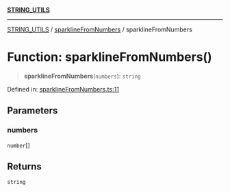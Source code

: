 [**STRING_UTILS**](../../README.md)

***

[STRING_UTILS](../../README.md) / [sparklineFromNumbers](../README.md) / sparklineFromNumbers

# Function: sparklineFromNumbers()

> **sparklineFromNumbers**(`numbers`): `string`

Defined in: [sparklineFromNumbers.ts:11](https://github.com/dailker/everyutil/blob/e265d7544f4e799da268d038a0a464c889a18367/src/string/sparklineFromNumbers.ts#L11)

## Parameters

### numbers

`number`[]

## Returns

`string`
